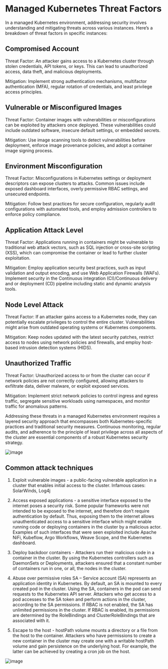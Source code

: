 # Managed Kubernetes Threat Factors

In a managed Kubernetes environment, addressing security involves understanding and mitigating threats across various instances. Here’s a breakdown of threat factors in specific instances:

## Compromised Account

Threat Factor: An attacker gains access to a Kubernetes cluster through stolen credentials, API tokens, or keys. This can lead to unauthorized access, data theft, and malicious deployments.

Mitigation: Implement strong authentication mechanisms, multifactor authentication (MFA), regular rotation of credentials, and least privilege access principles.

## Vulnerable or Misconfigured Images

Threat Factor: Container images with vulnerabilities or misconfigurations can be exploited by attackers once deployed. These vulnerabilities could include outdated software, insecure default settings, or embedded secrets.

Mitigation: Use image scanning tools to detect vulnerabilities before deployment, enforce image provenance policies, and adopt a container image signing process.

## Environment Misconfiguration

Threat Factor: Misconfigurations in Kubernetes settings or deployment descriptors can expose clusters to attacks. Common issues include exposed dashboard interfaces, overly permissive RBAC settings, and unsecured endpoints.

Mitigation: Follow best practices for secure configuration, regularly audit configurations with automated tools, and employ admission controllers to enforce policy compliance.

## Application Attack Level

Threat Factor: Applications running in containers might be vulnerable to traditional web attack vectors, such as SQL injection or cross-site scripting (XSS), which can compromise the container or lead to further cluster exploitation.

Mitigation: Employ application security best practices, such as input validation and output encoding, and use Web Application Firewalls (WAFs). Implement security in the Continuous integration (CI)/Continuous delivery and or deployment (CD) pipeline including static and dynamic analysis tools.

## Node Level Attack

Threat Factor: If an attacker gains access to a Kubernetes node, they can potentially escalate privileges to control the entire cluster. Vulnerabilities might arise from outdated operating systems or Kubernetes components.

Mitigation: Keep nodes updated with the latest security patches, restrict access to nodes using network policies and firewalls, and employ host-based intrusion detection systems (HIDS).

## Unauthorized Traffic

Threat Factor: Unauthorized access to or from the cluster can occur if network policies are not correctly configured, allowing attackers to exfiltrate data, deliver malware, or exploit exposed services.

Mitigation: Implement strict network policies to control ingress and egress traffic, segregate sensitive workloads using namespaces, and monitor traffic for anomalous patterns.

Addressing these threats in a managed Kubernetes environment requires a layered security approach that encompasses both Kubernetes-specific practices and traditional security measures. Continuous monitoring, regular audits, and adherence to the principle of least privilege across all aspects of the cluster are essential components of a robust Kubernetes security strategy.

![image](https://github.com/user-attachments/assets/27639b0b-1e25-4ef0-902a-cc28cc462535)

## Common attack techniques

1) Exploit vulnerable images - a public-facing vulnerable application in a cluster that enables initial access to the cluster. Infamous cases: SolarWinds, Log4j

2) Access exposed applications - a sensitive interface exposed to the internet poses a security risk. Some popular frameworks were not intended to be exposed to the internet, and therefore don’t require authentication by default. Thus, exposing them to the internet allows unauthenticated access to a sensitive interface which might enable running code or deploying containers in the cluster by a malicious actor. Examples of such interfaces that were seen exploited include Apache NiFi, Kubeflow, Argo Workflows, Weave Scope, and the Kubernetes dashboard.

3) Deploy backdoor containers - Attackers run their malicious code in a container in the cluster. By using the Kubernetes controllers such as DaemonSets or Deployments, attackers ensured that a constant number of containers run in one, or all, the nodes in the cluster.

4) Abuse over permissive roles SA – Service account (SA) represents an application identity in Kubernetes. By default, an SA is mounted to every created pod in the cluster. Using the SA, containers in the pod can send requests to the Kubernetes API server. Attackers who get access to a pod accesses to the SA token and perform actions in the cluster, according to the SA permissions. If RBAC is not enabled, the SA has unlimited permissions in the cluster. If RBAC is enabled, its permissions are determined by the RoleBindings and ClusterRoleBindings that are associated with it.

5) Escape to the host - hostPath volume mounts a directory or a file from the host to the container. Attackers who have permissions to create a new container in the cluster may create one with a writable hostPath volume and gain persistence on the underlying host. For example, the latter can be achieved by creating a cron job on the host.

![image](https://github.com/user-attachments/assets/771db592-7483-4ed8-84ca-63e39052bf26)

